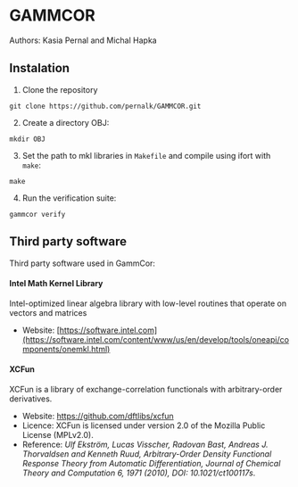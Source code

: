 # GAMMCOR
Authors: Kasia Pernal and Michal Hapka

## Instalation
1. Clone the repository
```
git clone https://github.com/pernalk/GAMMCOR.git 
```

2. Create a directory OBJ:
```
mkdir OBJ
```

3. Set the path to mkl libraries in `Makefile` and compile using ifort with `make`:
```
make
```

4. Run the verification suite:
```
gammcor verify
```
## Third party software
Third party software used in GammCor:
#### Intel Math Kernel Library
Intel-optimized linear algebra library with low-level routines that operate on vectors and matrices
* Website: [https://software.intel.com](https://software.intel.com/content/www/us/en/develop/tools/oneapi/components/onemkl.html)
#### XCFun
XCFun is a library of exchange-correlation functionals with arbitrary-order derivatives.
* Website: https://github.com/dftlibs/xcfun
* Licence: XCFun is licensed under version 2.0 of the Mozilla Public License (MPLv2.0).
* Reference:
_Ulf Ekström, Lucas Visscher, Radovan Bast, Andreas J. Thorvaldsen and Kenneth Ruud, 
Arbitrary-Order Density Functional Response Theory from Automatic Differentiation, 
Journal of Chemical Theory and Computation 6, 1971 (2010), DOI: 10.1021/ct100117s_.


